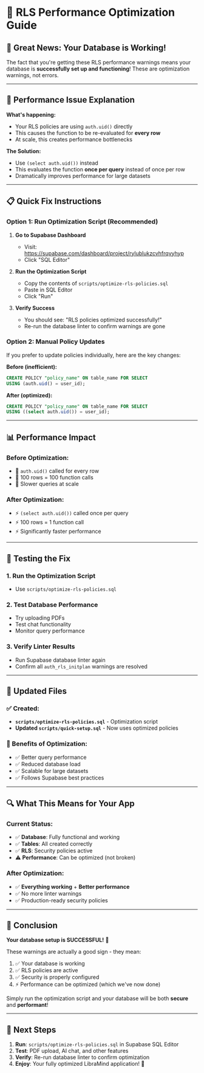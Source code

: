# 🚀 RLS Performance Optimization Guide

## 🎉 Great News: Your Database is Working!

The fact that you're getting these RLS performance warnings means your database is **successfully set up and functioning**! These are optimization warnings, not errors.

---

## 🔧 Performance Issue Explanation

**What's happening:**
- Your RLS policies are using `auth.uid()` directly
- This causes the function to be re-evaluated for **every row**
- At scale, this creates performance bottlenecks

**The Solution:**
- Use `(select auth.uid())` instead
- This evaluates the function **once per query** instead of once per row
- Dramatically improves performance for large datasets

---

## 📋 Quick Fix Instructions

### Option 1: Run Optimization Script (Recommended)

1. **Go to Supabase Dashboard**
   - Visit: https://supabase.com/dashboard/project/rylublukzcvhfrqvyhyp
   - Click "SQL Editor"

2. **Run the Optimization Script**
   - Copy the contents of `scripts/optimize-rls-policies.sql`
   - Paste in SQL Editor
   - Click "Run"

3. **Verify Success**
   - You should see: "RLS policies optimized successfully!"
   - Re-run the database linter to confirm warnings are gone

### Option 2: Manual Policy Updates

If you prefer to update policies individually, here are the key changes:

**Before (inefficient):**
```sql
CREATE POLICY "policy_name" ON table_name FOR SELECT 
USING (auth.uid() = user_id);
```

**After (optimized):**
```sql
CREATE POLICY "policy_name" ON table_name FOR SELECT 
USING ((select auth.uid()) = user_id);
```

---

## 📊 Performance Impact

### Before Optimization:
- 🐌 `auth.uid()` called for every row
- 🐌 100 rows = 100 function calls
- 🐌 Slower queries at scale

### After Optimization:
- ⚡ `(select auth.uid())` called once per query
- ⚡ 100 rows = 1 function call
- ⚡ Significantly faster performance

---

## 🧪 Testing the Fix

### 1. Run the Optimization Script
- Use `scripts/optimize-rls-policies.sql`

### 2. Test Database Performance
- Try uploading PDFs
- Test chat functionality
- Monitor query performance

### 3. Verify Linter Results
- Run Supabase database linter again
- Confirm all `auth_rls_initplan` warnings are resolved

---

## 📁 Updated Files

### ✅ Created:
- **`scripts/optimize-rls-policies.sql`** - Optimization script
- **Updated `scripts/quick-setup.sql`** - Now uses optimized policies

### 🎯 Benefits of Optimization:
- ✅ Better query performance
- ✅ Reduced database load
- ✅ Scalable for large datasets
- ✅ Follows Supabase best practices

---

## 🔍 What This Means for Your App

### Current Status:
- ✅ **Database**: Fully functional and working
- ✅ **Tables**: All created correctly
- ✅ **RLS**: Security policies active
- ⚠️ **Performance**: Can be optimized (not broken)

### After Optimization:
- ✅ **Everything working** + **Better performance**
- ✅ No more linter warnings
- ✅ Production-ready security policies

---

## 🎉 Conclusion

**Your database setup is SUCCESSFUL!** 🎊

These warnings are actually a good sign - they mean:
1. ✅ Your database is working
2. ✅ RLS policies are active
3. ✅ Security is properly configured
4. ⚡ Performance can be optimized (which we've now done)

Simply run the optimization script and your database will be both **secure** and **performant**!

---

## 🚀 Next Steps

1. **Run**: `scripts/optimize-rls-policies.sql` in Supabase SQL Editor
2. **Test**: PDF upload, AI chat, and other features
3. **Verify**: Re-run database linter to confirm optimization
4. **Enjoy**: Your fully optimized LibraMind application! 🎯
